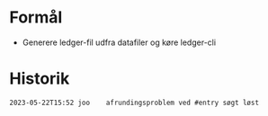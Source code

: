 # Formål
* Generere ledger-fil udfra datafiler og køre ledger-cli

# Historik
	2023-05-22T15:52 joo	afrundingsproblem ved #entry søgt løst
